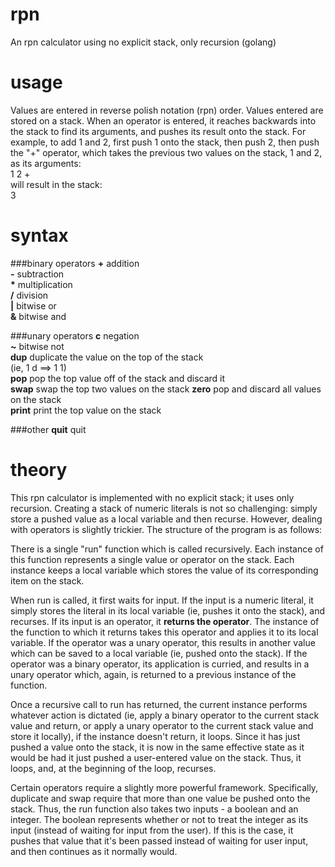 rpn
===

An rpn calculator using no explicit stack, only recursion (golang)

usage
=====

Values are entered in reverse polish notation (rpn) order. Values entered are stored on a stack. When an operator is entered, it reaches backwards into the stack to find its arguments, and pushes its result onto the stack. For example, to add 1 and 2, first push 1 onto the stack, then push 2, then push the "+" operator, which takes the previous two values on the stack, 1 and 2, as its arguments:  
1 2 +  
will result in the stack:  
3  

syntax
======
###binary operators
<b>\+</b> addition  
<b>\-</b> subtraction  
<b>\*</b> multiplication  
<b>/</b> division  
<b>|</b> bitwise or  
<b>&</b> bitwise and  

###unary operators
<b>c</b> negation  
<b>~</b> bitwise not  
<b>dup</b> duplicate the value on the top of the stack  
(ie, 1 d ==> 1 1)  
<b>pop</b> pop the top value off of the stack and discard it  
<b>swap</b> swap the top two values on the stack
<b>zero</b> pop and discard all values on the stack    
<b>print</b> print the top value on the stack  

###other
<b>quit</b> quit

theory
======

This rpn calculator is implemented with no explicit stack; it uses only recursion. Creating a stack of numeric literals is not so challenging: simply store a pushed value as a local variable and then recurse. However, dealing with operators is slightly trickier. The structure of the program is as follows:  

There is a single "run" function which is called recursively. Each instance of this function represents a single value or operator on the stack. Each instance keeps a local variable which stores the value of its corresponding item on the stack.  

When run is called, it first waits for input. If the input is a numeric literal, it simply stores the literal in its local variable (ie, pushes it onto the stack), and recurses. If its input is an operator, it <b>returns the operator</b>. The instance of the function to which it returns takes this operator and applies it to its local variable. If the operator was a unary operator, this results in another value which can be saved to a local variable (ie, pushed onto the stack). If the operator was a binary operator, its application is curried, and results in a unary operator which, again, is returned to a previous instance of the function.  

Once a recursive call to run has returned, the current instance performs whatever action is dictated (ie, apply a binary operator to the current stack value and return, or apply a unary operator to the current stack value and store it locally), if the instance doesn't return, it loops. Since it has just pushed a value onto the stack, it is now in the same effective state as it would be had it just pushed a user-entered value on the stack. Thus, it loops, and, at the beginning of the loop, recurses.  

Certain operators require a slightly more powerful framework. Specifically, duplicate and swap require that more than one value be pushed onto the stack. Thus, the run function also takes two inputs - a boolean and an integer. The boolean represents whether or not to treat the integer as its input (instead of waiting for input from the user). If this is the case, it pushes that value that it's been passed instead of waiting for user input, and then continues as it normally would.


